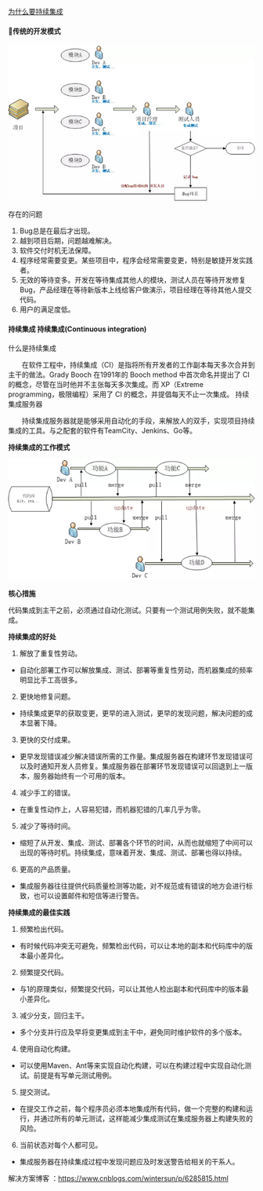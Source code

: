[为什么要持续集成]: https://www.jianshu.com/p/1cd01bcc77f2

[为什么要持续集成]

#### 传统的开发模式

![传统开发模式](./imgs/CI/1.png)

存在的问题

1. Bug总是在最后才出现。
2. 越到项目后期，问题越难解决。
3. 软件交付时机无法保障。
4. 程序经常需要变更。某些项目中，程序会经常需要变更，特别是敏捷开发实践者。
5. 无效的等待变多。开发在等待集成其他人的模块，测试人员在等待开发修复Bug，产品经理在等待新版本上线给客户做演示，项目经理在等待其他人提交代码。
6. 用户的满足度低。

#### 持续集成 持续集成(Continuous integration)

什么是持续集成

  在软件工程中，持续集成（CI）是指将所有开发者的工作副本每天多次合并到主干的做法。Grady Booch 在1991年的 Booch method 中首次命名并提出了 CI 的概念，尽管在当时他并不主张每天多次集成。而 XP（Extreme programming，极限编程）采用了 CI 的概念，并提倡每天不止一次集成。
持续集成服务器

  持续集成服务器就是能够采用自动化的手段，来解放人的双手，实现项目持续集成的工具。与之配套的软件有TeamCity、Jenkins、Go等。

**持续集成的工作模式**

![持续集成开发模式](./imgs/CI/2.png)

**核心措施**

代码集成到主干之前，必须通过自动化测试。只要有一个测试用例失败，就不能集成。

**持续集成的好处**
1. 解放了重复性劳动。
- 自动化部署工作可以解放集成、测试、部署等重复性劳动，而机器集成的频率明显比手工高很多。
2. 更快地修复问题。
- 持续集成更早的获取变更，更早的进入测试，更早的发现问题，解决问题的成本显著下降。
3. 更快的交付成果。
- 更早发现错误减少解决错误所需的工作量。集成服务器在构建环节发现错误可以及时通知开发人员修复。集成服务器在部署环节发现错误可以回退到上一版本，服务器始终有一个可用的版本。
4. 减少手工的错误。
- 在重复性动作上，人容易犯错，而机器犯错的几率几乎为零。
5. 减少了等待时间。
- 缩短了从开发、集成、测试、部署各个环节的时间，从而也就缩短了中间可以出现的等待时机。持续集成，意味着开发、集成、测试、部署也得以持续。
6. 更高的产品质量。
- 集成服务器往往提供代码质量检测等功能，对不规范或有错误的地方会进行标致，也可以设置邮件和短信等进行警告。

**持续集成的最佳实践**

1. 频繁检出代码。
- 有时候代码冲突无可避免，频繁检出代码，可以让本地的副本和代码库中的版本最小差异化。
2. 频繁提交代码。
- 与1的原理类似，频繁提交代码，可以让其他人检出副本和代码库中的版本最小差异化。
3. 减少分支，回归主干。
- 多个分支并行应及早将变更集成到主干中，避免同时维护软件的多个版本。
4. 使用自动化构建。
- 可以使用Maven、Ant等来实现自动化构建，可以在构建过程中实现自动化测试。前提是有写单元测试用例。
5. 提交测试。
- 在提交工作之前，每个程序员必须本地集成所有代码，做一个完整的构建和运行，并通过所有的单元测试，这样能减少集成测试在集成服务器上构建失败的风险。
6. 当前状态对每个人都可见。
- 集成服务器在持续集成过程中发现问题应及时发送警告给相关的干系人。



解决方案博客 ：https://www.cnblogs.com/wintersun/p/6285815.html